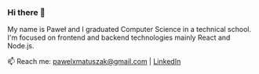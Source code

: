 ### Hi there 👋

My name is Paweł and I graduated Computer Science in a technical school.  
I'm focused on frontend and backend technologies mainly React and Node.js.

📫 Reach me: [pawelxmatuszak@gmail.com](pawelxmatuszak@gmail.com) | [LinkedIn](https://www.linkedin.com/in/pawe%C5%82-matuszak-404a5523b/)
<!--
**Pawel-Matuszak/Pawel-Matuszak** is a ✨ _special_ ✨ repository because its `README.md` (this file) appears on your GitHub profile.

Here are some ideas to get you started:

- 🔭 I’m currently working on ...
- 🌱 I’m currently learning ...
- 👯 I’m looking to collaborate on ...
- 🤔 I’m looking for help with ...
- 💬 Ask me about ...
- 📫 How to reach me: ...
- 😄 Pronouns: ...
- ⚡ Fun fact: ...
-->
